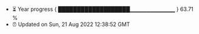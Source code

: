 - ⏳ Year progress { ███████████████████▁▁▁▁▁▁▁▁▁▁▁ } 63.71 %
- ⏰ Updated on Sun, 21 Aug 2022 12:38:52 GMT

